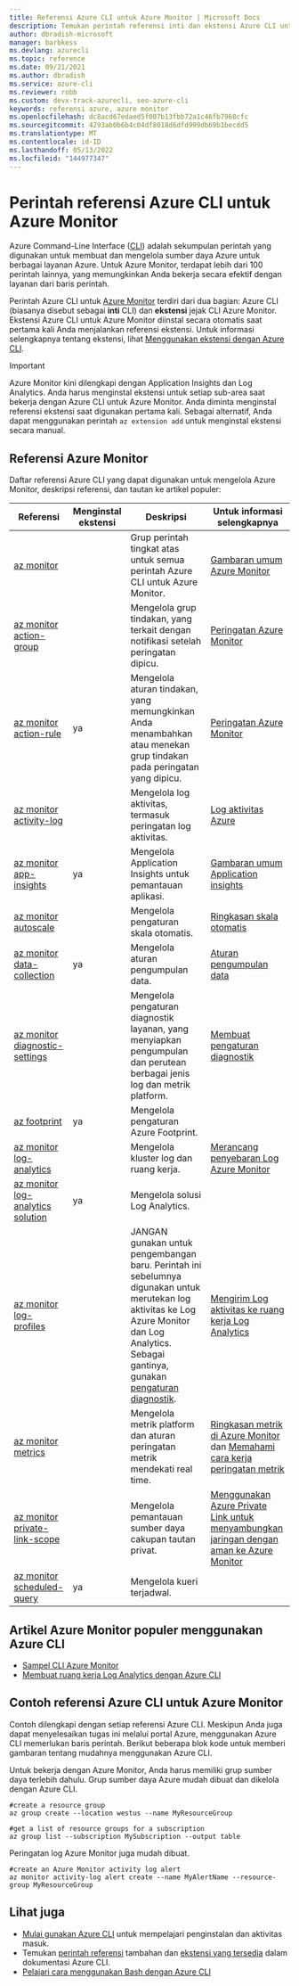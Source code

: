 ```yaml
---
title: Referensi Azure CLI untuk Azure Monitor | Microsoft Docs
description: Temukan perintah referensi inti dan ekstensi Azure CLI untuk mengelola Azure Monitor. Ikuti tautan ke artikel populer untuk mempelajari cara menggunakan Azure CLI untuk Azure Monitor
author: dbradish-microsoft
manager: barbkess
ms.devlang: azurecli
ms.topic: reference
ms.date: 09/21/2021
ms.author: dbradish
ms.service: azure-cli
ms.reviewer: robb
ms.custom: devx-track-azurecli, seo-azure-cli
keywords: referensi azure, azure monitor
ms.openlocfilehash: dc8acd67edaed5f007b13fbb72a1c46fb7968cfc
ms.sourcegitcommit: 4293ab0b6b4c04df8018d6dfd999db69b1becdd5
ms.translationtype: MT
ms.contentlocale: id-ID
ms.lasthandoff: 05/13/2022
ms.locfileid: "144977347"
---
```

# <a name="azure-cli-reference-commands-for-azure-monitor"></a>Perintah referensi Azure CLI untuk Azure Monitor

Azure Command-Line Interface ([CLI](./what-is-azure-cli.md)) adalah sekumpulan perintah yang digunakan untuk membuat dan mengelola sumber daya Azure untuk berbagai layanan Azure. Untuk Azure Monitor, terdapat lebih dari 100 perintah lainnya, yang memungkinkan Anda bekerja secara efektif dengan layanan dari baris perintah.

Perintah Azure CLI untuk [Azure Monitor](/azure/azure-monitor/) terdiri dari dua bagian: Azure CLI (biasanya disebut sebagai **inti** CLI) dan **ekstensi** jejak CLI Azure Monitor. Ekstensi Azure CLI untuk Azure Monitor diinstal secara otomatis saat pertama kali Anda menjalankan referensi ekstensi. Untuk informasi selengkapnya tentang ekstensi, lihat [Menggunakan ekstensi dengan Azure CLI](./azure-cli-extensions-overview.md).

> [!IMPORTANT]
>
> Azure Monitor kini dilengkapi dengan Application Insights dan Log Analytics. Anda harus menginstal ekstensi untuk setiap sub-area saat bekerja dengan Azure CLI untuk Azure Monitor. Anda diminta menginstal referensi ekstensi saat digunakan pertama kali. Sebagai alternatif, Anda dapat menggunakan perintah `az extension add` untuk menginstal ekstensi secara manual.

## <a name="azure-monitor-references"></a>Referensi Azure Monitor

Daftar referensi Azure CLI yang dapat digunakan untuk mengelola Azure Monitor, deskripsi referensi, dan tautan ke artikel populer:

| Referensi | Menginstal ekstensi | Deskripsi | Untuk informasi selengkapnya
|-|-|-|-|
| [az monitor](../latest/docs-ref-autogen/monitor.yml) | | Grup perintah tingkat atas untuk semua perintah Azure CLI untuk Azure Monitor. | [Gambaran umum Azure Monitor](/azure/azure-monitor/overview)
| [az monitor action-group](../latest/docs-ref-autogen/monitor/action-group.yml) | | Mengelola grup tindakan, yang terkait dengan notifikasi setelah peringatan dipicu. | [Peringatan Azure Monitor](/azure/azure-monitor/platform/alerts-overview)
| [az monitor action-rule](/azure/azure-monitor/alerts/alerts-action-rules) | ya | Mengelola aturan tindakan, yang memungkinkan Anda menambahkan atau menekan grup tindakan pada peringatan yang dipicu. | [Peringatan Azure Monitor](/azure/azure-monitor/alerts/alerts-action-rules)
| [az monitor activity-log](../latest/docs-ref-autogen/monitor/activity-log.yml) | | Mengelola log aktivitas, termasuk peringatan log aktivitas. | [Log aktivitas Azure](/azure/azure-monitor/platform/activity-log)
| [az monitor app-insights](../latest/docs-ref-autogen/monitor/app-insights.yml) | ya | Mengelola Application Insights untuk pemantauan aplikasi. | [Gambaran umum Application insights](/azure/azure-monitor/app/app-insights-overview)
| [az monitor autoscale](../latest/docs-ref-autogen/monitor/autoscale.yml) | | Mengelola pengaturan skala otomatis. | [Ringkasan skala otomatis](/azure/azure-monitor/platform/autoscale-overview)
| [az monitor data-collection](../latest/docs-ref-autogen/monitor/data-collection.yml) | ya | Mengelola aturan pengumpulan data. | [Aturan pengumpulan data](/azure/azure-monitor/agents/data-collection-rule-overview)
| [az monitor diagnostic-settings](../latest/docs-ref-autogen/monitor/diagnostic-settings.yml) | | Mengelola pengaturan diagnostik layanan, yang menyiapkan pengumpulan dan perutean berbagai jenis log dan metrik platform. | [Membuat pengaturan diagnostik](/azure/azure-monitor/platform/diagnostic-settings)
| [az footprint](../latest/docs-ref-autogen/footprint.yml) | ya | Mengelola pengaturan Azure Footprint. |
| [az monitor log-analytics](../latest/docs-ref-autogen/monitor/log-analytics.yml) | | Mengelola kluster log dan ruang kerja. | [Merancang penyebaran Log Azure Monitor](/azure/azure-monitor/platform/design-logs-deployment)
| [az monitor log-analytics solution](../latest/docs-ref-autogen/monitor/log-analytics/solution.yml) | ya | Mengelola solusi Log Analytics. |
| [az monitor log-profiles](../latest/docs-ref-autogen/monitor/log-profiles.yml) | | JANGAN gunakan untuk pengembangan baru. Perintah ini sebelumnya digunakan untuk merutekan log aktivitas ke Log Azure Monitor dan Log Analytics.  Sebagai gantinya, gunakan [pengaturan diagnostik](/azure/azure-monitor/platform/diagnostic-settings).  | [Mengirim Log aktivitas ke ruang kerja Log Analytics](/azure/azure-monitor/platform/activity-log#send-to-log-analytics-workspace)
| [az monitor metrics](../latest/docs-ref-autogen/monitor/metrics.yml) | | Mengelola metrik platform dan aturan peringatan metrik mendekati real time. | [Ringkasan metrik di Azure Monitor](/azure/azure-monitor/platform/data-platform-metrics) dan [Memahami cara kerja peringatan metrik](/azure/azure-monitor/platform/alerts-metric-overview)
| [az monitor private-link-scope](../latest/docs-ref-autogen/monitor/private-link-scope.yml) | | Mengelola pemantauan sumber daya cakupan tautan privat. | [Menggunakan Azure Private Link untuk menyambungkan jaringan dengan aman ke Azure Monitor](/azure/azure-monitor/platform/private-link-security)
| [az monitor scheduled-query](../latest/docs-ref-autogen/monitor/scheduled-query.yml) | ya | Mengelola kueri terjadwal.

## <a name="popular-azure-monitor-articles-using-the-azure-cli"></a>Artikel Azure Monitor populer menggunakan Azure CLI

- [Sampel CLI Azure Monitor](/azure/azure-monitor/samples/cli-samples)
- [Membuat ruang kerja Log Analytics dengan Azure CLI](/azure/azure-monitor/learn/quick-create-workspace-cli)

## <a name="azure-cli-reference-examples-for-azure-monitor"></a>Contoh referensi Azure CLI untuk Azure Monitor

Contoh dilengkapi dengan setiap referensi Azure CLI. Meskipun Anda juga dapat menyelesaikan tugas ini melalui portal Azure, menggunakan Azure CLI memerlukan baris perintah. Berikut beberapa blok kode untuk memberi gambaran tentang mudahnya menggunakan Azure CLI.

Untuk bekerja dengan Azure Monitor, Anda harus memiliki grup sumber daya terlebih dahulu.  Grup sumber daya Azure mudah dibuat dan dikelola dengan Azure CLI.  

```azurecli
#create a resource group
az group create --location westus --name MyResourceGroup

#get a list of resource groups for a subscription
az group list --subscription MySubscription --output table
```

Peringatan log Azure Monitor juga mudah dibuat.

```azurecli
#create an Azure Monitor activity log alert
az monitor activity-log alert create --name MyAlertName --resource-group MyResourceGroup
```

## <a name="see-also"></a>Lihat juga

* [Mulai gunakan Azure CLI](./get-started-with-azure-cli.md) untuk mempelajari penginstalan dan aktivitas masuk.
* Temukan [perintah referensi](../latest/docs-ref-autogen/reference-index.yml) tambahan dan [ekstensi yang tersedia](./azure-cli-extensions-list.md) dalam dokumentasi Azure CLI.
* [Pelajari cara menggunakan Bash dengan Azure CLI](./azure-cli-learn-bash.md)
